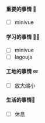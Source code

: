 

#### 重要的事情 🍎

- [ ] minivue

#### 学习的事情 🧑‍💻

- [ ] minivue
- [ ] lagoujs

#### 工地的事情 💤

- [ ] 放大缩小

#### 生活的事情🍒

- [ ] 休息


